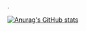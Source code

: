 <!--  ### Hi there 👋   -->. 
    
<!--  
**Samcn21/Samcn21** is a ✨ _special_ ✨ repository because its `README.md` (this file) appears on your GitHub profile.

Here are some ideas to get you started:

   
  
- 🔭 I’m currently working on ...
- 🌱 I’m currently learning ...
- 👯 I’m looking to collaborate on ...
- 🤔 I’m looking for help with ...
- 💬 Ask me about ...
- 📫 How to reach me: ...
- 😄 Pronouns: ...
- ⚡ Fun fact: ...
--> 
     
<!--
 https://github.com/anuraghazra/github-readme-stats
--> 

[![Anurag's GitHub  stats](https://github-readme-stats.vercel.app/api?username=Samcn21&count_private=true&show_icons=true&theme=merko)](https://github.com/anuraghazra/github-readme-stats)
 
   
